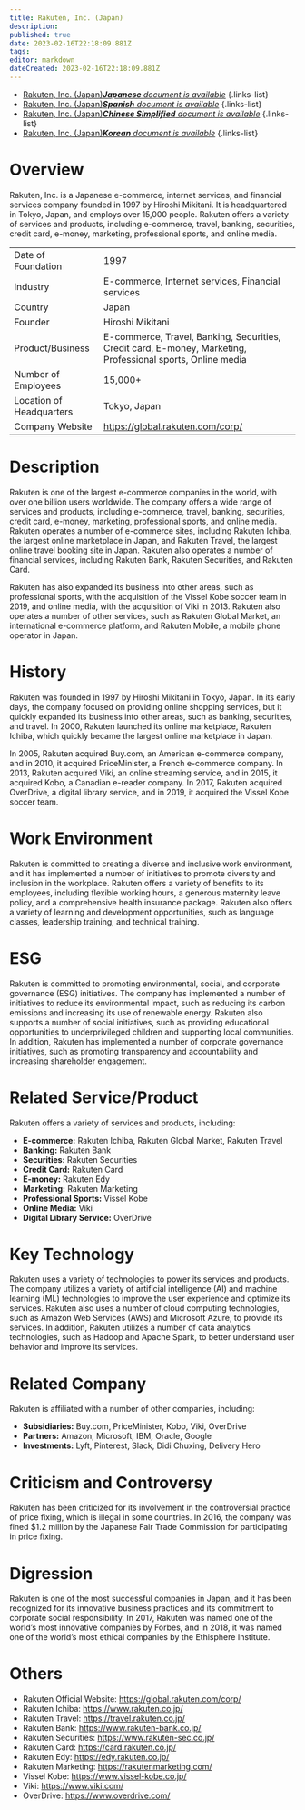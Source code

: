```yaml
---
title: Rakuten, Inc. (Japan)
description: 
published: true
date: 2023-02-16T22:18:09.881Z
tags: 
editor: markdown
dateCreated: 2023-02-16T22:18:09.881Z
---
```


- [Rakuten, Inc. (Japan)***Japanese** document is available*](/ja/Knowledge-base/Dictionary/Company/rakuten-inc-japan)
{.links-list}
- [Rakuten, Inc. (Japan)***Spanish** document is available*](/es/Knowledge-base/Dictionary/Company/rakuten-inc-japan)
{.links-list}
- [Rakuten, Inc. (Japan)***Chinese Simplified** document is available*](/zh/Knowledge-base/Dictionary/Company/rakuten-inc-japan)
{.links-list}
- [Rakuten, Inc. (Japan)***Korean** document is available*](/ko/Knowledge-base/Dictionary/Company/rakuten-inc-japan)
{.links-list}


# Overview

Rakuten, Inc. is a Japanese e-commerce, internet services, and financial services company founded in 1997 by Hiroshi Mikitani. It is headquartered in Tokyo, Japan, and employs over 15,000 people. Rakuten offers a variety of services and products, including e-commerce, travel, banking, securities, credit card, e-money, marketing, professional sports, and online media.

|  |  |
|--|--|
| Date of Foundation | 1997 |
| Industry | E-commerce, Internet services, Financial services |
| Country | Japan |
| Founder | Hiroshi Mikitani |
| Product/Business | E-commerce, Travel, Banking, Securities, Credit card, E-money, Marketing, Professional sports, Online media |
| Number of Employees | 15,000+ |
| Location of Headquarters | Tokyo, Japan |
| Company Website | https://global.rakuten.com/corp/ |

# Description

Rakuten is one of the largest e-commerce companies in the world, with over one billion users worldwide. The company offers a wide range of services and products, including e-commerce, travel, banking, securities, credit card, e-money, marketing, professional sports, and online media. Rakuten operates a number of e-commerce sites, including Rakuten Ichiba, the largest online marketplace in Japan, and Rakuten Travel, the largest online travel booking site in Japan. Rakuten also operates a number of financial services, including Rakuten Bank, Rakuten Securities, and Rakuten Card.

Rakuten has also expanded its business into other areas, such as professional sports, with the acquisition of the Vissel Kobe soccer team in 2019, and online media, with the acquisition of Viki in 2013. Rakuten also operates a number of other services, such as Rakuten Global Market, an international e-commerce platform, and Rakuten Mobile, a mobile phone operator in Japan.

# History

Rakuten was founded in 1997 by Hiroshi Mikitani in Tokyo, Japan. In its early days, the company focused on providing online shopping services, but it quickly expanded its business into other areas, such as banking, securities, and travel. In 2000, Rakuten launched its online marketplace, Rakuten Ichiba, which quickly became the largest online marketplace in Japan.

In 2005, Rakuten acquired Buy.com, an American e-commerce company, and in 2010, it acquired PriceMinister, a French e-commerce company. In 2013, Rakuten acquired Viki, an online streaming service, and in 2015, it acquired Kobo, a Canadian e-reader company. In 2017, Rakuten acquired OverDrive, a digital library service, and in 2019, it acquired the Vissel Kobe soccer team.

# Work Environment

Rakuten is committed to creating a diverse and inclusive work environment, and it has implemented a number of initiatives to promote diversity and inclusion in the workplace. Rakuten offers a variety of benefits to its employees, including flexible working hours, a generous maternity leave policy, and a comprehensive health insurance package. Rakuten also offers a variety of learning and development opportunities, such as language classes, leadership training, and technical training.

# ESG

Rakuten is committed to promoting environmental, social, and corporate governance (ESG) initiatives. The company has implemented a number of initiatives to reduce its environmental impact, such as reducing its carbon emissions and increasing its use of renewable energy. Rakuten also supports a number of social initiatives, such as providing educational opportunities to underprivileged children and supporting local communities. In addition, Rakuten has implemented a number of corporate governance initiatives, such as promoting transparency and accountability and increasing shareholder engagement.

# Related Service/Product

Rakuten offers a variety of services and products, including: 

- **E-commerce:** Rakuten Ichiba, Rakuten Global Market, Rakuten Travel 
- **Banking:** Rakuten Bank 
- **Securities:** Rakuten Securities 
- **Credit Card:** Rakuten Card 
- **E-money:** Rakuten Edy 
- **Marketing:** Rakuten Marketing 
- **Professional Sports:** Vissel Kobe 
- **Online Media:** Viki 
- **Digital Library Service:** OverDrive 

# Key Technology

Rakuten uses a variety of technologies to power its services and products. The company utilizes a variety of artificial intelligence (AI) and machine learning (ML) technologies to improve the user experience and optimize its services. Rakuten also uses a number of cloud computing technologies, such as Amazon Web Services (AWS) and Microsoft Azure, to provide its services. In addition, Rakuten utilizes a number of data analytics technologies, such as Hadoop and Apache Spark, to better understand user behavior and improve its services.

# Related Company

Rakuten is affiliated with a number of other companies, including: 

- **Subsidiaries:** Buy.com, PriceMinister, Kobo, Viki, OverDrive 
- **Partners:** Amazon, Microsoft, IBM, Oracle, Google 
- **Investments:** Lyft, Pinterest, Slack, Didi Chuxing, Delivery Hero

# Criticism and Controversy

Rakuten has been criticized for its involvement in the controversial practice of price fixing, which is illegal in some countries. In 2016, the company was fined $1.2 million by the Japanese Fair Trade Commission for participating in price fixing.

# Digression

Rakuten is one of the most successful companies in Japan, and it has been recognized for its innovative business practices and its commitment to corporate social responsibility. In 2017, Rakuten was named one of the world’s most innovative companies by Forbes, and in 2018, it was named one of the world’s most ethical companies by the Ethisphere Institute.

# Others

- Rakuten Official Website: https://global.rakuten.com/corp/
- Rakuten Ichiba: https://www.rakuten.co.jp/
- Rakuten Travel: https://travel.rakuten.co.jp/
- Rakuten Bank: https://www.rakuten-bank.co.jp/
- Rakuten Securities: https://www.rakuten-sec.co.jp/
- Rakuten Card: https://card.rakuten.co.jp/
- Rakuten Edy: https://edy.rakuten.co.jp/
- Rakuten Marketing: https://rakutenmarketing.com/
- Vissel Kobe: https://www.vissel-kobe.co.jp/
- Viki: https://www.viki.com/
- OverDrive: https://www.overdrive.com/